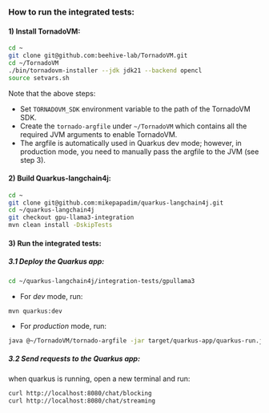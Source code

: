 ### How to run the integrated tests:

#### 1) Install TornadoVM:

```bash
cd ~
git clone git@github.com:beehive-lab/TornadoVM.git
cd ~/TornadoVM
./bin/tornadovm-installer --jdk jdk21 --backend opencl
source setvars.sh
```

Note that the above steps:
- Set `TORNADOVM_SDK` environment variable to the path of the TornadoVM SDK.
- Create the `tornado-argfile` under `~/TornadoVM` which contains all the required JVM arguments to enable TornadoVM.
- The argfile is automatically used in Quarkus dev mode; however, in production mode, you need to manually pass the argfile to the JVM (see step 3).

#### 2) Build Quarkus-langchain4j:

```bash
cd ~
git clone git@github.com:mikepapadim/quarkus-langchain4j.git
cd ~/quarkus-langchain4j
git checkout gpu-llama3-integration
mvn clean install -DskipTests
```

#### 3) Run the integrated tests:

##### 3.1 Deploy the Quarkus app:

```bash
cd ~/quarkus-langchain4j/integration-tests/gpullama3
```
- For *dev* mode, run:
```
mvn quarkus:dev
```

- For *production* mode, run:
```bash
java @~/TornadoVM/tornado-argfile -jar target/quarkus-app/quarkus-run.jar
```
##### 3.2 Send requests to the Quarkus app:

when quarkus is running, open a new terminal and run:

```bash
curl http://localhost:8080/chat/blocking
curl http://localhost:8080/chat/streaming
```
